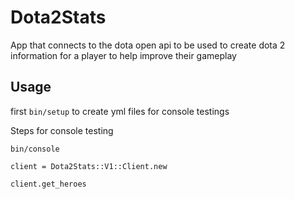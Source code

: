 # Dota2Stats

App that connects to the dota open api to be used to create dota 2 information for a player to help improve their gameplay

## Usage

first `bin/setup` to create yml files for console testings

Steps for console testing

`bin/console`

`client = Dota2Stats::V1::Client.new`

`client.get_heroes`
